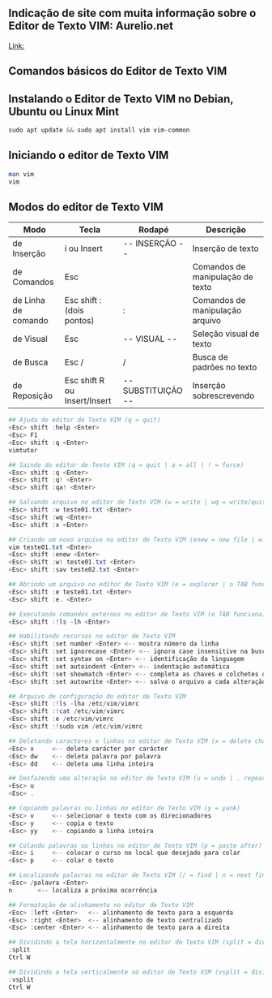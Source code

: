 ## Indicação de site com muita informação sobre o Editor de Texto VIM: Aurelio.net
[Link:](https://aurelio.net/vim/)

## Comandos básicos do Editor de Texto VIM

## Instalando o Editor de Texto VIM no Debian, Ubuntu ou Linux Mint
```powershell
sudo apt update && sudo apt install vim vim-common
```
## Iniciando o editor de Texto VIM
```powershell
man vim
vim
```
## Modos do editor de Texto VIM
Modo                 | Tecla                           |Rodapé                           |Descrição 
---------------------|---------------------------------|------------------------         |---------------------------
de Inserção          |i ou Insert                      |-- INSERÇÃO --                   |Inserção de texto
de Comandos          |Esc                              |                                 |Comandos de manipulação de texto
de Linha de comando  |Esc shift : (dois pontos)        |:                                |Comandos de manipulação arquivo 
de Visual            |Esc                              |-- VISUAL --                     |Seleção visual de texto
de Busca             |Esc /                            |/                                |Busca de padrões no texto
de Reposição         |Esc shift R ou Insert/Insert     |-- SUBSTITUIÇÃO --               |Inserção sobrescrevendo

```powershell
## Ajuda do editor de Texto VIM (q = quit)
<Esc> shift :help <Enter>
<Esc> F1
<Esc> shift :q <Enter>
vimtutor

## Saindo do editor de Texto VIM (q = quit | a = all | ! = force)
<Esc> shift :q <Enter>
<Esc> shift :q! <Enter>
<Esc> shift :qa! <Enter>

## Salvando arquivo no editor de Texto VIM (w = write | wq = write/quit | x = write/quit)
<Esc> shift :w teste01.txt <Enter>
<Esc> shift :wq <Enter>
<Esc> shift :x <Enter>

## Criando um novo arquivo no editor de Texto VIM (enew = new file | w! = write/force | sav = save as)
vim teste01.txt <Enter>
<Esc> shift :enew <Enter>
<Esc> shift :w! teste01.txt <Enter>
<Esc> shift :sav teste02.txt <Enter>

## Abrindo um arquivo no editor de Texto VIM (e = explorer | o TAB funciona)
<Esc> shift :e teste01.txt <Enter>
<Esc> shift :e. <Enter>

## Executando comandos externos no editor de Texto VIM (o TAB funciona)
<Esc> shift :!ls -lh <Enter>

## Habilitando recursos no editor de Texto VIM
<Esc> shift :set number <Enter>	<-- mostra número da linha
<Esc> shift :set ignorecase <Enter> <-- ignora case insensitive na busca
<Esc> shift :set syntax on <Enter> <-- identificação da linguagem
<Esc> shift :set autoindent <Enter> <-- indentação automática
<Esc> shift :set showmatch <Enter> <-- completa as chaves e colchetes quando você os fecha
<Esc> shift :set autowrite <Enter> <-- salva o arquivo a cada alteração

## Arquivo de configuração do editor de Texto VIM
<Esc> shift :!ls -lha /etc/vim/vimrc
<Esc> shift :!cat /etc/vim/vimrc
<Esc> shift :e /etc/vim/vimrc
<Esc> shift :!sudo vim /etc/vim/vimrc

## Deletando caracteres e linhas no editor de Texto VIM (x = delete char | d = delete | dw = delete next word)
<Esc> x		<-- deleta carácter por carácter
<Esc> dw	<-- deleta palavra por palavra
<Esc> dd	<-- deleta uma linha inteira

## Desfazendo uma alteração no editor de Texto VIM (u = undo | . repeat)
<Esc> u
<Esc> .

## Copiando palavras ou linhas no editor de Texto VIM (y = yank)
<Esc> v		<-- selecionar o texto com os direcionadores
<Esc> y		<-- copia o texto
<Esc> yy	<-- copiando a linha inteira

## Colando palavras ou linhas no editor de Texto VIM (p = paste after)
<Esc> i		<-- colocar o curso no local que desejado para colar
<Esc> p		<-- colar o texto

## Localizando palavras no editor de Texto VIM (/ = find | n = next find)
<Esc> /palavra <Enter>
n		<-- localiza a próxima ocorrência

## Formatação de alinhamento no editor de Texto VIM
<Esc> :left <Enter>   <-- alinhamento de texto para a esquerda
<Esc> :right <Enter>  <-- alinhamento de texto centralizado
<Esc> :center <Enter> <-- alinhamento de texto para a direita

## Dividindo a tela horizontalmente no editor de Texto VIM (split = dividir)
:split
Ctrl W

## Dividindo a tela verticalmente no editor de Texto VIM (vsplit = dividir tela vertical)
:vsplit
Ctrl W
```
